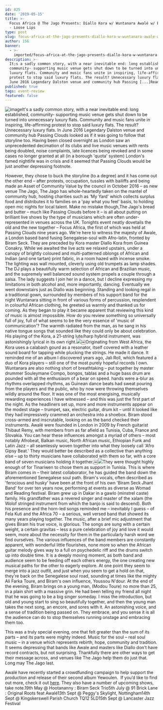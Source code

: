 ```yaml
---
id: 825
date: '2019-05-15'
title: >-
  Focus Africa @ The Jago Presents: Diallo Kora w/ Wuntanara Awalé w/ Biram Seck
  - Loose Lips
type: post
slug: focus-africa-at-the-jago-presents-diallo-kora-w-wuntanara-awale-w-biram-seck
author: 156
banner:
  - >-
    imported/focus-africa-at-the-jago-presents-diallo-kora-w-wuntanara-awale-w-biram-seck/image825.jpeg
description: >-
  It;s a sadly common story, with a near inevitable end: long established,
  community- supporting music venue gets shut down to be turned into unnecessary
  luxury flats. Community and music fans unite in inspiring, life-affirming
  protest to stop said luxury flats. The result? Unnecessary luxury flats. In
  June 2016 Legendary Dalston venue and community hub Passing [...]Read More...
published: true
tags: event-review
featured: false
---
```

![image](../imported/focus-africa-at-the-jago-presents-diallo-kora-w-wuntanara-awale-w-biram-seck/image825.jpeg)It's a sadly common story, with a near inevitable end: long established, community- supporting music venue gets shut down to be turned into unnecessary luxury flats. Community and music fans unite in inspiring, life-affirming protest to stop said luxury flats. The result? Unnecessary luxury flats. In June 2016 Legendary Dalston venue and community hub Passing Clouds looked as if it was going to follow that storyline too. Having been closed overnight as London saw an unprecedented decimation of its clubs and live music venues with rents being doubled, noise complaints, late licences being revoked and in some cases no longer granted at all (in a borough 'quota' system) London's famed nightlife was in crisis and it seemed that Passing Clouds would be just another depressing footnote. 

However, they chose to buck the storyline (to a degree) and it has come out the other end – after protests, occupation, tussles with bailiffs and being made an Asset of Community Value by the council in October 2016 – as new venue The Jago, The Jago has whole-heartedly taken on the mantel of community hub, hosting charities such as 'My Yard' which collects surplus food and distributes it to families on a 'pay what you feel' basis, to holding open mic nights for local talent. Make no mistake though,The Jago's bread and butter – much like Passing Clouds before it – is all about putting on brilliant live shows by the type of musicians which are often under-represented in venues across the UK. Tonights event neatly dovetails the old and the new together – Focus Africa, the first of which was held at Passing Clouds nine years ago. We're here to witness the majesty of Awale, a London based band fusing Senegalese-soul with Afro-latin, fronted by Biram Seck. They are preceded by Kora master Diallo Kora from Guinea Conakry. While we awaited the live acts we relaxed upstairs, under a canopy of brightly coloured and multi-patterned oblongs of African and Indian (and one tartan) print fabric, in a room hazed with incense smoke. The lighting was wall mounted, cleverly using old trumpets as lamp shades. The DJ plays a beautifully warm selection of African and Brazilian music, and the supremely well balanced sound system propels a couple through a salsa. The lady suggests I join her in a dance, but I decline expressing my limitations in both alcohol and, more importantly, dancing. Eventually we went downstairs just as Diallo was beginning. Standing and looking regal in a traditional gown, surrounded by members of his support band for the night Wuntanara sitting in front of various forms of percussion, resplendent in colourful African clothing, he greeted us warmly and thanked us for coming. As they began to play it became apparent that reviewing this kind of music is almost impossible. How do you review something so universally full of joy, full of what seems to be the very essence of 'music of communication'? The warmth radiated from the man, as he sang in his native tongue songs that sounded like they could only be about celebration. His playing of the Kora, a 21-string lute/harp hybrid instrument, was astonishingly lyrical in its own right.![](/wp-content/uploads/live/img/wysiwyg/5cdbe4ce959d4.jpg)￼Originating from West Africa, the Kora uses a calabash gourd as a resonator, itself covered with a leather sound board for tapping while plucking the strings. He made it dance. It reminded me of an album I discovered years ago, Jali Roll, which featured a duo of Kora players – still one of the most purely hopeful records I own. Wuntanara are also nothing short of breathtaking – put together by master drummer Souleymane Compo, bongos, tablas and a huge bass drum are pounded with all the enthusiasm of a bear on speed. hands were a-blur as rhythms overlapped rhythms, as Guinean dance beats had sweat pouring from the players and the public, who by now were throwing themselves wildly around the floor. It was one of the most energising, musically rewarding experiences I have witnessed – and this was just the first part of the night. As the headliners set up, more and more instruments appear on the modest stage – trumpet, sax, electric guitar, drum kit – until it looked like they had impressively crammed an orchestra into a shoebox. Biram stood cross-armed and inscrutable, looking on as the band checked their instruments. Awalé were founded in London in 2009 by French guitarist Thibaut Remy, with members from as far afield as Tunisia, Cuba, France and Slovakia. You can hear these influences amongst a myriad of others – most notably Afrobeat, Balkan music, North African music, Ethiopian Funk and Latin Jazz – all seamlessly woven together into what they loosely call 'Afro Gipsy Beat.' They would better be described as a collective than anything else – up to thirty musicians have collaborated with them so far, with a core band of seven musicians holding it together.￼![](/wp-content/uploads/live/img/wysiwyg/5cdbe4e5466e6.jpg)They were thought highly enough of for Tinariwen to chose them as support in Tunisia. This is where Biram comes in – their latest collaborator, he has guided the band down the aforementioned Senegalese soul path. Biram's vocals, often described as 'ferocious and husky' have been at the front of his own 'Biram Seck Jhant Band' for over ten years now, performing at events as diverse as Womad and Reading festival. Biram grew up in Dakar in a gawlo (minstrel caste) family. His grandfather was a revered singer and master of the xalam (the Wolof stringed instrument from which the banjo is said to descend). Both his presence and the horn-led songs reminded me – inevitably I guess – of Fela Kuti and the Africa 70 – a serious, well versed band that showed its many years playing together. The music, after a brief mic adjustment that gives Biram his true voice, is glorious. The songs are sung with a certain weight, a certain gravitas – less a pure celebration of joy and love it would seem, more about the necessity for them in the particularly harsh word we find ourselves. The various influences of the band members are constantly apparent, with wonderful little flourishes, none more so when the African guitar melody gives way to a full on psychedelic riff and the drums switch up into double time. It is a deeply moving moment, as both band and audience seem to be feeding off each others energy, the one creating new musical paths for the other to eagerly explore. At one point they seem to merge into a jazz outfit, and just when you seem to get a hold on that, they're back on the Senegalese soul road, sounding at times like the mighty Ali Farka Toure, and Biram's own influence, Youssou N'dour. At the end of the evening, Biram brings on a young man, (Modou Toure) no more than 25, in a plain shirt with a massive grin. He had been telling my friend all night that he was going to be a big singer someday. I miss the introduction, but old and young start to sing so beautifully together, and then the young man takes the next song, an encore, and sores with it. An astonishing voice, and a sense of tradition being passed on. They embrace, and you sense it is all the audience can do to stop themselves running onstage and embracing them too.

This was a truly special evening, one that felt greater than the sum of its parts – and its parts were mighty indeed. Music for the soul – real soul music – in a venue which represents rebirth, hope, community and tradition. It seems depressing that bands like Awale and masters like Diallo don't have record contracts, but not surprising. Thankfully there are other ways to get their message across, and venues like The Jago help them do just that. Long may The Jago last. 

Awalé have recently started a crowdfunding campaign to help support the production and release of their second album Yewoulen.  If you’d like to find out more, check it out [here](https://www.crowdfunder.co.uk/awale?tk=907b37129dc5317626d22f4662a4c4908b1f65aa). They also have a number of upcoming shows, take note.19th May @ Hootananny : Biram Seck Trio5th July @ 91 Brick Lane : Original Roots feat Awalé13th Sept @ Peggy's Skylight, Nottingham14th Sept @ Kingskerswell Parish Church TQ12 5LD15th Sept @ Lancaster Jazz Festival